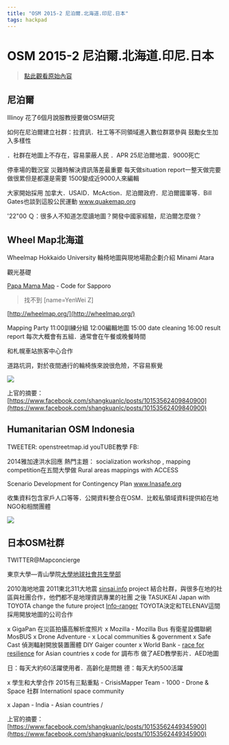 ```yaml
---
title: "OSM 2015-2 尼泊爾.北海道.印尼.日本"
tags: hackpad
---
```


# OSM 2015-2 尼泊爾.北海道.印尼.日本

> [點此觀看原始內容](https://g0v.hackpad.tw/OLkNcbDHs9t)


## 尼泊爾


Illinoy 花了6個月說服教授要做OSM研究

如何在尼泊爾建立社群：拉資訊．社工等不同領域進入數位群眾參與
鼓勵女生加入多樣性

．社群在地圖上不存在，容易蒙蔽人民
．APR 25尼泊爾地震．9000死亡

停車場的戰況室
災難時解決資訊落差最重要
每天做situation report一整天做完要做很累但是都還是需要
1500變成近9000人來編輯

大家開始採用
加拿大．USAID．McAction．尼泊爾政府．尼泊爾國軍等．Bill Gates也談到這股公民運動
www.quakemap.org

'22"00
Ｑ：很多人不知道怎麼讀地圖？開發中國家經驗，尼泊爾怎麼做？



## Wheel Map北海道

Wheelmap Hokkaido University 輪椅地圖與現地場勘企劃介紹
Minami Atara

觀光基礎

[Papa Mama Map](http://papamama.codeforsapporo.org/) \- Code for Sapporo
> 找不到
> [name=YenWei Z]

[http://wheelmap.org/](http://wheelmap.org/)

Mapping Party
11:00訓練分組
12:00編輯地圖
15:00 date cleaning
16:00 result report
每次大概會有五組．通常會在午餐或晚餐時間

和札幌車站旅客中心合作

道路坑洞，對於夜間通行的輪椅族來說很危險，不容易察覺

![](https://g0vhackmd.blob.core.windows.net/g0v-hackmd-images/upload_ea55615fc73db3af90b7f5b1e82ab4a1)

上官的摘要：
[https://www.facebook.com/shangkuanlc/posts/10153562409840900](https://www.facebook.com/shangkuanlc/posts/10153562409840900)

## Humanitarian OSM Indonesia

TWEETER: openstreetmap.id
youTUBE教學
FB:

2014雅加達洪水回應
熱門主題：
socialization workshop , mapping competition在五間大學做
Rural areas mappings with ACCESS

Scenario Development for Contingency Plan
www.Inasafe.org

收集資料包含家戶人口等等．公開資料整合在OSM．比較私領域資料提供給在地NGO和相關團體

![](https://g0vhackmd.blob.core.windows.net/g0v-hackmd-images/upload_7c5b44beb9710e89b9871139fbc4f9ff)



## 日本OSM社群

TWITTER@Mapconcierge

東京大學—青山學院[大學地球社會共生學部](http://www.gsc.aoyama.ac.jp/)

2010海地地震
2011東北311大地震
[sinsai.info](http://www.sinsai.info/) project 結合社群，與很多在地的社區與社團合作，他們都不是地理資訊專業的社團
之後 TASUKEAI Japan with TOYOTA
change the future project
[Info-ranger](http://inforanger.tasukeaijapan.jp/)
TOYOTA決定和TELENAV這間採用開放地圖的公司合作

x GigaPan 在災區拍攝高解析度照片
x Mozilla - Mozilla Bus 有衛星設備聯網MosBUS
x Drone Adventure -
x Local communities & government
x Safe Cast 偵測輻射開放裝置團體 DIY Gaiger counter
x World Bank - [race for resilience](http://raceforresilience.org/en/) for Asian countries
x code for 調布市 做了AED教學影片．AED地圖

日：每天大約60活躍使用者．高齡化是問題
德：每天大約500活躍

x 學生和大學合作 2015有三點重點
\- CrisisMapper Team
\- 1000
\- Drone & Space 社群 Internationl space community

x Japan - India - Asian countries /

上官的摘要：
[https://www.facebook.com/shangkuanlc/posts/10153562449345900](https://www.facebook.com/shangkuanlc/posts/10153562449345900)


